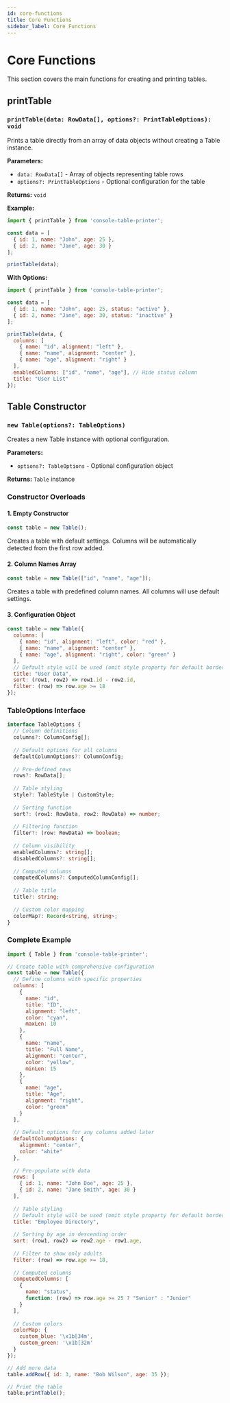 ```yaml
---
id: core-functions
title: Core Functions
sidebar_label: Core Functions
---
```


# Core Functions

This section covers the main functions for creating and printing tables.

## printTable

### `printTable(data: RowData[], options?: PrintTableOptions): void`

Prints a table directly from an array of data objects without creating a Table instance.

**Parameters:**
- `data: RowData[]` - Array of objects representing table rows
- `options?: PrintTableOptions` - Optional configuration for the table

**Returns:** `void`

**Example:**
```javascript
import { printTable } from 'console-table-printer';

const data = [
  { id: 1, name: "John", age: 25 },
  { id: 2, name: "Jane", age: 30 }
];

printTable(data);
```

**With Options:**
```javascript
import { printTable } from 'console-table-printer';

const data = [
  { id: 1, name: "John", age: 25, status: "active" },
  { id: 2, name: "Jane", age: 30, status: "inactive" }
];

printTable(data, {
  columns: [
    { name: "id", alignment: "left" },
    { name: "name", alignment: "center" },
    { name: "age", alignment: "right" }
  ],
  enabledColumns: ["id", "name", "age"], // Hide status column
  title: "User List"
});
```

## Table Constructor

### `new Table(options?: TableOptions)`

Creates a new Table instance with optional configuration.

**Parameters:**
- `options?: TableOptions` - Optional configuration object

**Returns:** `Table` instance

### Constructor Overloads

#### 1. Empty Constructor
```javascript
const table = new Table();
```

Creates a table with default settings. Columns will be automatically detected from the first row added.

#### 2. Column Names Array
```javascript
const table = new Table(["id", "name", "age"]);
```

Creates a table with predefined column names. All columns will use default settings.

#### 3. Configuration Object
```javascript
const table = new Table({
  columns: [
    { name: "id", alignment: "left", color: "red" },
    { name: "name", alignment: "center" },
    { name: "age", alignment: "right", color: "green" }
  ],
  // Default style will be used (omit style property for default borders)
  title: "User Data",
  sort: (row1, row2) => row1.id - row2.id,
  filter: (row) => row.age >= 18
});
```

### TableOptions Interface

```typescript
interface TableOptions {
  // Column definitions
  columns?: ColumnConfig[];
  
  // Default options for all columns
  defaultColumnOptions?: ColumnConfig;
  
  // Pre-defined rows
  rows?: RowData[];
  
  // Table styling
  style?: TableStyle | CustomStyle;
  
  // Sorting function
  sort?: (row1: RowData, row2: RowData) => number;
  
  // Filtering function
  filter?: (row: RowData) => boolean;
  
  // Column visibility
  enabledColumns?: string[];
  disabledColumns?: string[];
  
  // Computed columns
  computedColumns?: ComputedColumnConfig[];
  
  // Table title
  title?: string;
  
  // Custom color mapping
  colorMap?: Record<string, string>;
}
```

### Complete Example

```javascript
import { Table } from 'console-table-printer';

// Create table with comprehensive configuration
const table = new Table({
  // Define columns with specific properties
  columns: [
    { 
      name: "id", 
      title: "ID", 
      alignment: "left", 
      color: "cyan",
      maxLen: 10 
    },
    { 
      name: "name", 
      title: "Full Name", 
      alignment: "center", 
      color: "yellow",
      minLen: 15 
    },
    { 
      name: "age", 
      title: "Age", 
      alignment: "right", 
      color: "green" 
    }
  ],
  
  // Default options for any columns added later
  defaultColumnOptions: {
    alignment: "center",
    color: "white"
  },
  
  // Pre-populate with data
  rows: [
    { id: 1, name: "John Doe", age: 25 },
    { id: 2, name: "Jane Smith", age: 30 }
  ],
  
  // Table styling
  // Default style will be used (omit style property for default borders)
  title: "Employee Directory",
  
  // Sorting by age in descending order
  sort: (row1, row2) => row2.age - row1.age,
  
  // Filter to show only adults
  filter: (row) => row.age >= 18,
  
  // Computed columns
  computedColumns: [
    {
      name: "status",
      function: (row) => row.age >= 25 ? "Senior" : "Junior"
    }
  ],
  
  // Custom colors
  colorMap: {
    custom_blue: '\x1b[34m',
    custom_green: '\x1b[32m'
  }
});

// Add more data
table.addRow({ id: 3, name: "Bob Wilson", age: 35 });

// Print the table
table.printTable();
```
